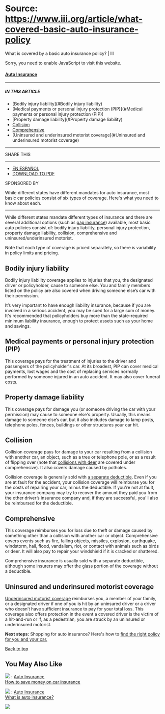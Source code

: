 # Source: https://www.iii.org/article/what-covered-basic-auto-insurance-policy

What is covered by a basic auto insurance policy? | III

Sorry, you need to enable JavaScript to visit this website.

#### [Auto Insurance](/insurance-basics/auto-insurance)

---

##### IN THIS ARTICLE

* [Bodily injury liability](#Bodily injury liability)
* [Medical payments or personal injury protection (PIP)](#Medical payments or personal injury protection (PIP))
* [Property damage liability](#Property damage liability)
* [Collision](#Collision)
* [Comprehensive](#Comprehensive)
* [Uninsured and underinsured motorist coverage](#Uninsured and underinsured motorist coverage)

---

SHARE THIS

---

* [EN ESPAÑOL](/es/article/que-cubre-una-poliza-de-seguro-de-auto-basica)
* [DOWNLOAD TO PDF](/customprint/article/what-covered-basic-auto-insurance-policy)

SPONSORED BY

While different states have different mandates for auto insurance, most basic car policies consist of six types of coverage. Here's what you need to know about each.

---

While different states mandate different types of insurance and there are several additional options (such as [gap insurance](http://www.iii.org/article/what-gap-insurance)) available, most basic auto policies consist of: bodily injury liability, personal injury protection, property damage liability, collision, comprehensive and uninsured/underinsured motorist.

Note that each type of coverage is priced separately, so there is variability in policy limits and pricing.

## Bodily injury liability

Bodily injury liability coverage applies to injuries that you, the designated driver or policyholder, cause to someone else. You and family members listed on the policy are also covered when driving someone else’s car with their permission.

It’s very important to have enough liability insurance, because if you are involved in a serious accident, you may be sued for a large sum of money. It's recommended that policyholders buy more than the state-required minimum liability insurance, enough to protect assets such as your home and savings.

## Medical payments or personal injury protection (PIP)

This coverage pays for the treatment of injuries to the driver and passengers of the policyholder's car. At its broadest, PIP can cover medical payments, lost wages and the cost of replacing services normally performed by someone injured in an auto accident. It may also cover funeral costs.

## Property damage liability

This coverage pays for damage you (or someone driving the car with your permission) may cause to someone else's property. Usually, this means damage to someone else’s car, but it also includes damage to lamp posts, telephone poles, fences, buildings or other structures your car hit.

## Collision

Collision coverage pays for damage to your car resulting from a collision with another car, an object, such as a tree or telephone pole, or as a result of flipping over (note that [collisions with deer](http://www.iii.org/article/avoiding-deer-car-collisions) are covered under comprehensive). It also covers damage caused by potholes.

Collision coverage is generally sold with [a separate deductible](http://www.iii.org/article/understanding-your-insurance-deductible). Even if you are at fault for the accident, your collision coverage will reimburse you for the costs of repairing your car, minus the deductible. If you're not at fault, your insurance company may try to recover the amount they paid you from the other driver’s insurance company and, if they are successful, you'll also be reimbursed for the deductible.

## Comprehensive

This coverage reimburses you for loss due to theft or damage caused by something other than a collision with another car or object. Comprehensive covers events such as fire, falling objects, missiles, explosion, earthquake, windstorm, hail, flood, vandalism, riot, or contact with animals such as birds or deer. It will also pay to repair your windshield if it is cracked or shattered.

Comprehensive insurance is usually sold with a separate deductible, although some insurers may offer the glass portion of the coverage without a deductible.

## Uninsured and underinsured motorist coverage

[Underinsured motorist coverage](http://www.iii.org/article/protecting-yourself-against-uninsured-motorists) reimburses you, a member of your family, or a designated driver if one of you is hit by an uninsured driver or a driver who doesn’t have sufficient insurance to pay for your total loss. This coverage also offers protection in the event a covered driver is the victim of a hit-and-run or if, as a pedestrian, you are struck by an uninsured or underinsured motorist.

**Next steps:** Shopping for auto insurance? Here's how to [find the right policy for you and your car.](http://www.iii.org/article/how-to-find-the-right-auto-insurance)

[Back to top](#top)

## You May Also Like

[![](/sites/default/files/images/p_save_money_000049316014.jpg)](/article/how-can-i-save-money-auto-insurance)
:   [Auto Insurance](/insurance-basics/auto-insurance)  
    [How to save money on car insurance](/article/how-can-i-save-money-auto-insurance)

[![](/sites/default/files/images/p_auto_coverage_473968822.jpg)](/article/what-auto-insurance)
:   [Auto Insurance](/insurance-basics/auto-insurance)  
    [What is auto insurance?](/article/what-auto-insurance)

 ![](https://px.ads.linkedin.com/collect/?pid=80820&fmt=gif)